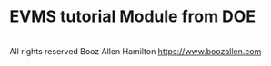 
# EVMS tutorial Module from DOE
</br> All rights reserved Booz Allen Hamilton https://www.boozallen.com
